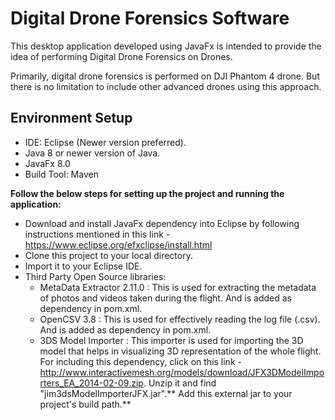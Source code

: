 # Digital Drone Forensics Software

This desktop application developed using JavaFx is intended to provide the idea of performing Digital Drone Forensics on Drones. 

Primarily, digital drone forensics is performed on DJI Phantom 4 drone. But there is no limitation to include other advanced drones using this approach.

## Environment Setup

- IDE: Eclipse (Newer version preferred).
- Java 8 or newer version of Java.
- JavaFx 8.0
- Build Tool: Maven

**Follow the below steps for setting up the project and running the application:**

- Download and install JavaFx dependency into Eclipse by following instructions mentioned in this link - https://www.eclipse.org/efxclipse/install.html
- Clone this project to your local directory.
- Import it to your Eclipse IDE.
- Third Party Open Source libraries:
  - MetaData Extractor 2.11.0 : This is used for extracting the metadata of photos and videos taken during the flight. And is                                             added as dependency in pom.xml.
  - OpenCSV 3.8 : This is used for effectively reading the log file (.csv). And is added as dependency in pom.xml.
  - 3DS Model Importer : This importer is used for importing the 3D model that helps in visualizing 3D representation of the whole                                  flight. For including this dependency, click on this link - http://www.interactivemesh.org/models/download/JFX3DModelImporters_EA_2014-02-09.zip. Unzip it and find "jim3dsModelImporterJFX.jar".** Add this external jar to your project's build path.**

